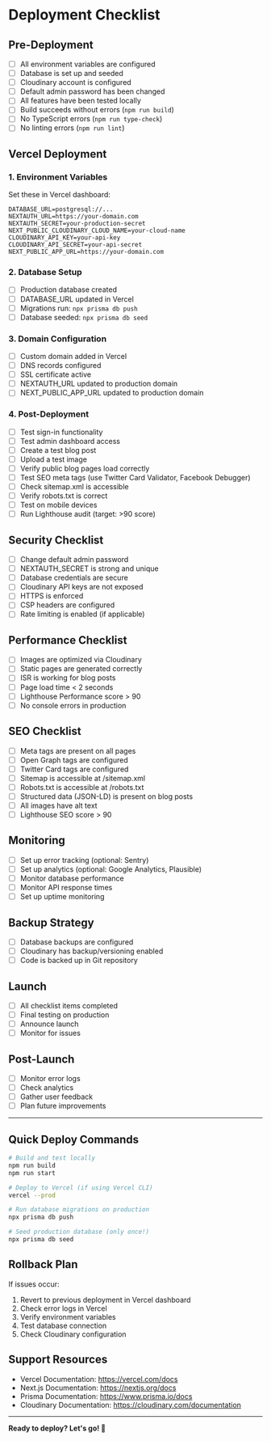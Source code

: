 # Deployment Checklist

## Pre-Deployment

- [ ] All environment variables are configured
- [ ] Database is set up and seeded
- [ ] Cloudinary account is configured
- [ ] Default admin password has been changed
- [ ] All features have been tested locally
- [ ] Build succeeds without errors (`npm run build`)
- [ ] No TypeScript errors (`npm run type-check`)
- [ ] No linting errors (`npm run lint`)

## Vercel Deployment

### 1. Environment Variables

Set these in Vercel dashboard:

```
DATABASE_URL=postgresql://...
NEXTAUTH_URL=https://your-domain.com
NEXTAUTH_SECRET=your-production-secret
NEXT_PUBLIC_CLOUDINARY_CLOUD_NAME=your-cloud-name
CLOUDINARY_API_KEY=your-api-key
CLOUDINARY_API_SECRET=your-api-secret
NEXT_PUBLIC_APP_URL=https://your-domain.com
```

### 2. Database Setup

- [ ] Production database created
- [ ] DATABASE_URL updated in Vercel
- [ ] Migrations run: `npx prisma db push`
- [ ] Database seeded: `npx prisma db seed`

### 3. Domain Configuration

- [ ] Custom domain added in Vercel
- [ ] DNS records configured
- [ ] SSL certificate active
- [ ] NEXTAUTH_URL updated to production domain
- [ ] NEXT_PUBLIC_APP_URL updated to production domain

### 4. Post-Deployment

- [ ] Test sign-in functionality
- [ ] Test admin dashboard access
- [ ] Create a test blog post
- [ ] Upload a test image
- [ ] Verify public blog pages load correctly
- [ ] Test SEO meta tags (use Twitter Card Validator, Facebook Debugger)
- [ ] Check sitemap.xml is accessible
- [ ] Verify robots.txt is correct
- [ ] Test on mobile devices
- [ ] Run Lighthouse audit (target: >90 score)

## Security Checklist

- [ ] Change default admin password
- [ ] NEXTAUTH_SECRET is strong and unique
- [ ] Database credentials are secure
- [ ] Cloudinary API keys are not exposed
- [ ] HTTPS is enforced
- [ ] CSP headers are configured
- [ ] Rate limiting is enabled (if applicable)

## Performance Checklist

- [ ] Images are optimized via Cloudinary
- [ ] Static pages are generated correctly
- [ ] ISR is working for blog posts
- [ ] Page load time < 2 seconds
- [ ] Lighthouse Performance score > 90
- [ ] No console errors in production

## SEO Checklist

- [ ] Meta tags are present on all pages
- [ ] Open Graph tags are configured
- [ ] Twitter Card tags are configured
- [ ] Sitemap is accessible at /sitemap.xml
- [ ] Robots.txt is accessible at /robots.txt
- [ ] Structured data (JSON-LD) is present on blog posts
- [ ] All images have alt text
- [ ] Lighthouse SEO score > 90

## Monitoring

- [ ] Set up error tracking (optional: Sentry)
- [ ] Set up analytics (optional: Google Analytics, Plausible)
- [ ] Monitor database performance
- [ ] Monitor API response times
- [ ] Set up uptime monitoring

## Backup Strategy

- [ ] Database backups are configured
- [ ] Cloudinary has backup/versioning enabled
- [ ] Code is backed up in Git repository

## Launch

- [ ] All checklist items completed
- [ ] Final testing on production
- [ ] Announce launch
- [ ] Monitor for issues

## Post-Launch

- [ ] Monitor error logs
- [ ] Check analytics
- [ ] Gather user feedback
- [ ] Plan future improvements

---

## Quick Deploy Commands

```bash
# Build and test locally
npm run build
npm run start

# Deploy to Vercel (if using Vercel CLI)
vercel --prod

# Run database migrations on production
npx prisma db push

# Seed production database (only once!)
npx prisma db seed
```

## Rollback Plan

If issues occur:

1. Revert to previous deployment in Vercel dashboard
2. Check error logs in Vercel
3. Verify environment variables
4. Test database connection
5. Check Cloudinary configuration

## Support Resources

- Vercel Documentation: https://vercel.com/docs
- Next.js Documentation: https://nextjs.org/docs
- Prisma Documentation: https://www.prisma.io/docs
- Cloudinary Documentation: https://cloudinary.com/documentation

---

**Ready to deploy? Let's go! 🚀**
